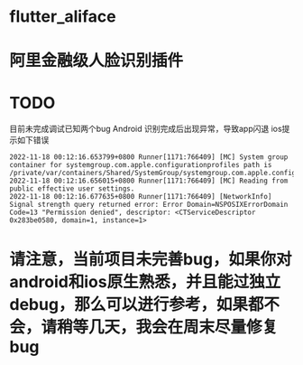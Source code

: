 # flutter_aliface
# 阿里金融级人脸识别插件

# TODO
目前未完成调试已知两个bug
Android 识别完成后出现异常，导致app闪退
ios提示如下错误
```shell
2022-11-18 00:12:16.653799+0800 Runner[1171:766409] [MC] System group container for systemgroup.com.apple.configurationprofiles path is /private/var/containers/Shared/SystemGroup/systemgroup.com.apple.configurationprofiles
2022-11-18 00:12:16.656015+0800 Runner[1171:766409] [MC] Reading from public effective user settings.
2022-11-18 00:12:16.677635+0800 Runner[1171:766409] [NetworkInfo] Signal strength query returned error: Error Domain=NSPOSIXErrorDomain Code=13 "Permission denied", descriptor: <CTServiceDescriptor 0x283be0580, domain=1, instance=1>
```

# 请注意，当前项目未完善bug，如果你对android和ios原生熟悉，并且能过独立debug，那么可以进行参考，如果都不会，请稍等几天，我会在周末尽量修复bug
